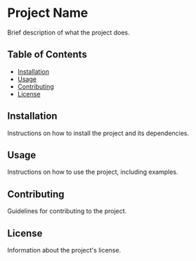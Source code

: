 # Project Name

Brief description of what the project does.

## Table of Contents

-   [Installation](#installation)
-   [Usage](#usage)
-   [Contributing](#contributing)
-   [License](#license)

## Installation

Instructions on how to install the project and its dependencies.

## Usage

Instructions on how to use the project, including examples.

## Contributing

Guidelines for contributing to the project.

## License

Information about the project's license.
